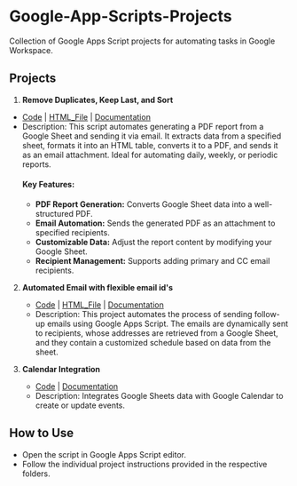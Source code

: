 # Google-App-Scripts-Projects
Collection of Google Apps Script projects for automating tasks in Google Workspace.

## Projects
1. **Remove Duplicates, Keep Last, and Sort**
- [Code](Google_Sheet_Pdf_Report_Email/App_Script.gs) | [HTML_File](Google_Sheet_Pdf_Report_Email/HTML.html) | [Documentation](Google_Sheet_Pdf_Report_Email/README.md)
- Description: This script automates generating a PDF report from a Google Sheet and sending it via email. It extracts data from a specified sheet, formats it into an HTML table, converts it to a PDF, and sends it as an email attachment. Ideal for automating daily, weekly, or periodic reports.
   #### Key Features:
   - **PDF Report Generation:** Converts Google Sheet data into a well-structured PDF.
   - **Email Automation:**      Sends the generated PDF as an attachment to specified recipients.
   - **Customizable Data:**     Adjust the report content by modifying your Google Sheet.
   - **Recipient Management:**  Supports adding primary and CC email recipients.

2. **Automated Email with flexible email id's**
   - [Code](send_schedule_email_flexible_email_ids/schedule_emails_flx_emails.gs) | [HTML_File](send_schedule_email_flexible_email_ids/HTML.html) | [Documentation](send_schedule_email_flexible_email_ids/README.md)
   - Description: This project automates the process of sending follow-up emails using Google Apps Script. The emails are dynamically sent to recipients, whose addresses are retrieved from a Google Sheet, and they contain a customized schedule based on data from the sheet.

3. **Calendar Integration**
   - [Code](google-sheet-pdf-report-email) | [Documentation](calendar_integration/README.md)
   - Description: Integrates Google Sheets data with Google Calendar to create or update events.

## How to Use
- Open the script in Google Apps Script editor.
- Follow the individual project instructions provided in the respective folders.

